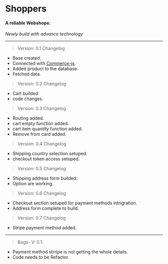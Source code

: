# Shoppers

#### A reliable Webshope.

_Newly build with advance technology_

---

> Version: 0.1 Changelog

- Base created.
- Connected with [Commerce-js](https://commercejs.com/).
- Added product to the database.
- Fetched data.

> Version: 0.2 Changelog

- Cart builded.
- code changes.

> Version: 0.3 Changelog

- Routing added.
- cart empty function added.
- cart item quantity function added.
- Remove from card added.

> Version: 0.4 Changelog

- Shipping country selection setuped.
- checkout token access setuped.

> Version: 0.5 Changelog

- Shipping address form builded.
- Option are working.

> Version: 0.6 Changelog

- Checkout section setuped for payment methods intrigration.
- Address form complete to build.

> Version: 0.7 Changelog

- Stripe payment method added.

---

> Bugs- V: 0.1:

- Payment method strripe is not getting the whole details.
- Code needs to be Refactor.
